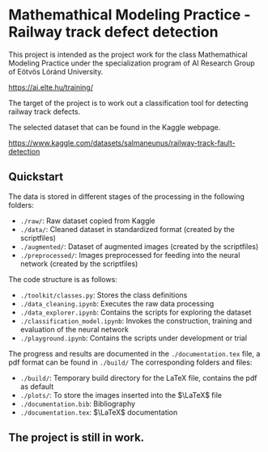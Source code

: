 # Mathemathical Modeling Practice - Railway track defect detection

This project is intended as the project work for the class Mathemathical Modeling Practice under the specialization program of AI Research Group of Eötvös Lóránd University.

https://ai.elte.hu/training/

The target of the project is to work out a classification tool for detecting railway track defects.

The selected dataset that can be found in the Kaggle webpage.

https://www.kaggle.com/datasets/salmaneunus/railway-track-fault-detection

## Quickstart

The data is stored in different stages of the processing in the following folders:
- `./raw/`: Raw dataset copied from Kaggle
- `./data/`: Cleaned dataset in standardized format (created by the scriptfiles)
- `./augmented/`: Dataset of augmented images (created by the scriptfiles)
- `./preprocessed/`: Images preprocessed for feeding into the neural network (created by the scriptfiles)

The code structure is as follows:
- `./toolkit/classes.py`: Stores the class definitions
- `./data_cleaning.ipynb`: Executes the raw data processing
- `./data_explorer.ipynb`: Contains the scripts for exploring the dataset
- `./classification_model.ipynb`: Invokes the construction, training and evaluation of the neural network
- `./playground.ipynb`: Contains the scripts under development or trial

The progress and results are documented in the `./documentation.tex` file, a pdf format can be found in `./build/`
The corresponding folders and files:
- `./build/`: Temporary build directory for the LaTeX file, contains the pdf as default
- `./plots/`: To store the images inserted into the $\LaTeX$ file
- `./documentation.bib`: Bibliography
- `./documentation.tex`: $\LaTeX$ documentation

## The project is still in work.
